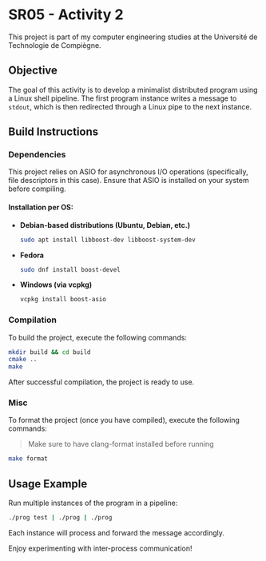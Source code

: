 # SR05 - Activity 2

This project is part of my computer engineering studies at the Université de Technologie de Compiègne.

## Objective

The goal of this activity is to develop a minimalist distributed program using a Linux shell pipeline. The first program instance writes a message to `stdout`, which is then redirected through a Linux pipe to the next instance.

## Build Instructions

### Dependencies

This project relies on ASIO for asynchronous I/O operations (specifically, file descriptors in this case). Ensure that ASIO is installed on your system before compiling.

#### Installation per OS:

- **Debian-based distributions (Ubuntu, Debian, etc.)**
  ```sh
  sudo apt install libboost-dev libboost-system-dev
  ```
- **Fedora**
  ```sh
  sudo dnf install boost-devel
  ```
- **Windows (via vcpkg)**
  ```sh
  vcpkg install boost-asio
  ```

### Compilation

To build the project, execute the following commands:

```sh
mkdir build && cd build
cmake ..
make
```

After successful compilation, the project is ready to use.

### Misc

To format the project (once you have compiled), execute the following commands:
>Make sure to have clang-format installed before running

```sh
make format
```

## Usage Example

Run multiple instances of the program in a pipeline:

```sh
./prog test | ./prog | ./prog
```

Each instance will process and forward the message accordingly.

Enjoy experimenting with inter-process communication!
